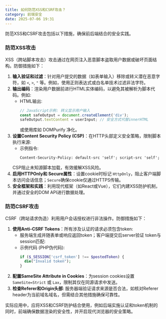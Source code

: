 ```yaml
---
title: 如何防范XSS和CSRF攻击？
category: 前端安全
date: 2025-07-06 19:31
---
```

防范XSS和CSRF攻击包括以下措施，确保前后端结合的安全实践。

### 防范XSS攻击
XSS（跨站脚本攻击）攻击通过在网页注入恶意脚本盗取用户数据或破坏页面结构。防御措施如下：
1. **输入验证和过滤**：针对用户提交的数据（如表单输入）移除或转义潜在恶意字符，如 `<`, `>`, `"` 等。例如，使用正则表达式或白名单技术过滤非法字符。
2. **输出编码**：渲染用户数据前进行HTML实体编码，以避免其被解析为脚本代码。例如:
   - HTML输出:
     ```js
     // JavaScript示例: 转义显示用户输入
     const safeOutput = document.createElement('div');
     safeOutput.textContent = userInput; // 安全方式代替innerHTML
     ```
     或使用库如 DOMPurify 净化。
3. **设置Content Security Policy (CSP)**：在HTTP头部定义安全策略，限制脚本执行来源:
   - 示例指令:
     ```http
     Content-Security-Policy: default-src 'self'; script-src 'self';
     ```
   CSP阻止未知源脚本加载，有效缓解XSS风险。
4. **启用HTTPOnly和 Secure属性**：设置cookie时标记 `HttpOnly`，阻止客户端脚本访问会话信息；`Secure`确保cookie仅通过HTTPS传输。
5. **安全框架和实践**：利用现代框架（如React或Vue），它们内建XSS防护机制，并通过安全的DOM API进行数据处理。

### 防范CSRF攻击
CSRF（跨站请求伪造）利用用户会话授权进行非法操作。防御措施如下：
1. **使用Anti-CSRF Tokens**：所有涉及认证的请求必须包含token:
   - 服务端生成并随表单或响应返回token；客户端提交后server验证 token与session匹配:
   - 示例代码 (PHP伪代码):
     ```php
     if ($_SESSION['csrf_token'] !== $postedToken) {
       die("Invalid token");
     }
     ```
2. **配置SameSite Attribute in Cookies**：为session cookies设置 `SameSite=Strict` 或 `Lax`，限制其仅在同源请求中发送。
3. **检查Referer和Origin头部**: 服务器端验证请求来源是否合法，如核对Referer header为当前域名域名，但需结合其他措施确保可靠性。

实际应用中，应将XSS和CSRF防护结合使用，例如后端实施认证和token机制的同时，前端确保数据渲染的安全性，并开启现代浏览器的安全策略。

